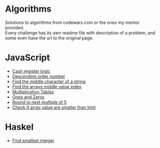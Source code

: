 # Algorithms
Solutions to algorithms from codewars.com or the ones my mentor provided. <br>
Every challenge has its own readme file with description of a problem, and some even have the url to the original page.

# JavaScript

<!-- UL -->
* [Cash register logic](https://github.com/Duk4/Algorithms/tree/master/Cash-register-logic)
* [Descending order number](https://github.com/Duk4/Algorithms/tree/master/Descending-order)
* [Find the middle character of a string](https://github.com/Duk4/Algorithms/tree/master/Get-the-middle-character)
* [Find the arrays middle value index](https://github.com/Duk4/Algorithms/tree/master/Get-the-middle-value-index)
* [Multiplication Tables](https://github.com/Duk4/Algorithms/tree/master/Multiplication-Tables)
* [Ones and Zeros](https://github.com/Duk4/Algorithms/tree/master/Ones-and-Zeros)
* [Round to next multiple of 5](https://github.com/Duk4/Algorithms/tree/master/Round-to-the-next-multiple-of-5)
* [Check if array value are smaller than limit](https://github.com/Duk4/Algorithms/tree/master/Small-Enough)

# Haskel

<!-- UL -->
* [Find smallest integer](https://github.com/Duk4/Algorithms/tree/master/find_smallest_int)